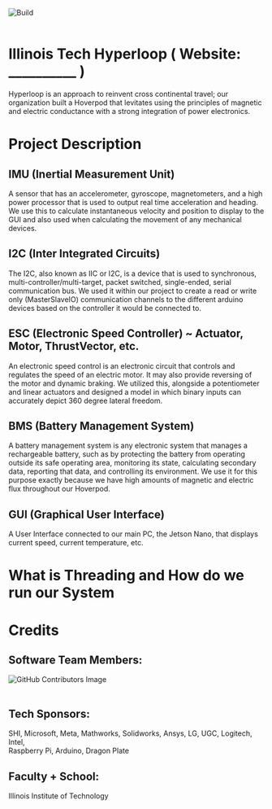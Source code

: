 ![Build](https://github.com/hyperloopiit/hoverpod/actions/workflows/cmake.yml/badge.svg)
<br></br>
# Illinois Tech Hyperloop ( Website: __________ )
Hyperloop is an approach to reinvent cross continental travel; our organization built a Hoverpod that levitates using the principles of magnetic and electric conductance with a strong integration of power electronics.  

# Project Description
## IMU (Inertial Measurement Unit)
A sensor that has an accelerometer, gyroscope,  magnetometers, and a high power processor that is used to output real time acceleration and heading. We use this to calculate instantaneous velocity and position to display to the GUI and also used when calculating the movement of any mechanical devices.

## I2C (Inter Integrated Circuits)
The I2C, also known as IIC or I2C, is a device that is used to synchronous, multi-controller/multi-target, packet switched, single-ended, serial communication bus. We used it within our project to create a read or write only (MasterSlaveIO) communication channels to the different arduino devices based on the controller it would be connected to. 

## ESC (Electronic Speed Controller) ~ Actuator, Motor, ThrustVector, etc.
An electronic speed control is an electronic circuit that controls and regulates the speed of an electric motor. It may also provide reversing of the motor and dynamic braking. We utilized this, alongside a potentiometer and linear actuators and designed a model in which binary inputs can accurately depict 360 degree lateral freedom.

## BMS (Battery Management System)
A battery management system is any electronic system that manages a rechargeable battery, such as by protecting the battery from operating outside its safe operating area, monitoring its state, calculating secondary data, reporting that data, and controlling its environment. We use it for this purpose exactly because we have high amounts of magnetic and electric flux throughout our Hoverpod.

## GUI (Graphical User Interface)
A User Interface connected to our main PC, the Jetson Nano, that displays current speed, current temperature, etc. 

# What is Threading and How do we run our System

# Credits
## Software Team Members:
![GitHub Contributors Image](https://contrib.rocks/image?repo=hyperloopiit/hoverpod)
<br></br>

## Tech Sponsors:                  
SHI, 
Microsoft, 
Meta, 
Mathworks, 
Solidworks, 
Ansys, 
LG, 
UGC, 
Logitech, 
Intel,  
Raspberry Pi, 
Arduino, 
Dragon Plate

## Faculty + School:
Illinois Institute of Technology

